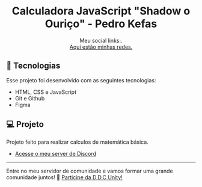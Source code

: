 <h1 align="center"> Calculadora JavaScript "Shadow o Ouriço" - Pedro Kefas </h1>

<p align="center">
Meu social links:. <br/>
<a href="https://pedro-kefas.github.io/social-links/">Aqui estão minhas redes.</a>
</p>


## 🚀 Tecnologias

Esse projeto foi desenvolvido com as seguintes tecnologias:

- HTML, CSS e JavaScript
- Git e Github
- Figma

## 💻 Projeto

Projeto feito para realizar calculos de matemática básica. 

- [Acesse o meu server de Discord](https://discord.gg/Uk8Qgtwgqs)

---

Entre no meu servidor de comunidade e vamos formar uma grande comunidade juntos! :wave: [Participe da D.D.C Unity!](https://discord.gg/Uk8Qgtwgqs)
